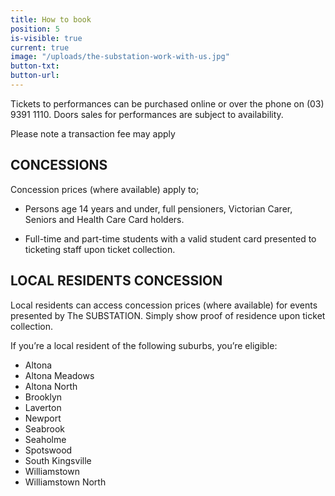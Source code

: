 ```yaml
---
title: How to book
position: 5
is-visible: true
current: true
image: "/uploads/the-substation-work-with-us.jpg"
button-txt: 
button-url: 
---
```


Tickets to performances can be purchased online or over the phone on (03) 9391 1110. Doors sales for performances are subject to availability. 

Please note a transaction fee may apply

## CONCESSIONS

Concession prices (where available) apply to;

* Persons age 14 years and under, full pensioners, Victorian Carer, Seniors and Health Care Card holders. 

* Full-time and part-time students with a valid student card presented to ticketing staff upon ticket collection. 

## LOCAL RESIDENTS CONCESSION 

Local residents can access concession prices (where available) for events presented by The SUBSTATION. Simply show proof of residence upon ticket collection. 

If you’re a local resident of the following suburbs, you’re eligible:

* Altona
* Altona Meadows
* Altona North
* Brooklyn
* Laverton
* Newport
* Seabrook
* Seaholme
* Spotswood
* South Kingsville
* Williamstown
* Williamstown North